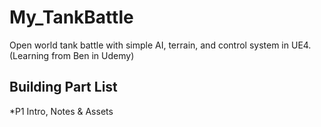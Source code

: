 # My_TankBattle
Open world tank battle with simple AI, terrain, and control system in UE4. (Learning from Ben in Udemy)

## Building Part List
*P1 Intro, Notes & Assets
